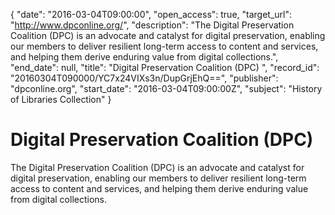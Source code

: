 {
  "date": "2016-03-04T09:00:00", 
  "open_access": true, 
  "target_url": "http://www.dpconline.org/", 
  "description": "The Digital Preservation Coalition (DPC) is an advocate and catalyst for digital preservation, enabling our members to deliver resilient long-term access to content and services, and helping them derive enduring value from digital collections.", 
  "end_date": null, 
  "title": "Digital Preservation Coalition (DPC) ", 
  "record_id": "20160304T090000/YC7x24VIXs3n/DupGrjEhQ==", 
  "publisher": "dpconline.org", 
  "start_date": "2016-03-04T09:00:00Z", 
  "subject": "History of Libraries Collection"
}

# Digital Preservation Coalition (DPC) 

The Digital Preservation Coalition (DPC) is an advocate and catalyst for digital preservation, enabling our members to deliver resilient long-term access to content and services, and helping them derive enduring value from digital collections.
